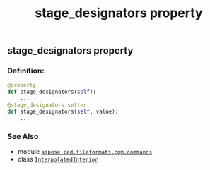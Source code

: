 ﻿---
title: stage_designators property
second_title: Aspose.CAD for Python via .NET API References
description: 
type: docs
weight: 110
url: /python-net/aspose.cad.fileformats.cgm.commands/interpolatedinterior/stage_designators/
is_root: false
---

## stage_designators property

### Definition:
```python
@property
def stage_designators(self):
    ...
@stage_designators.setter
def stage_designators(self, value):
    ...
```

### See Also
* module [`aspose.cad.fileformats.cgm.commands`](../../)
* class [`InterpolatedInterior`](/cad/python-net/aspose.cad.fileformats.cgm.commands/interpolatedinterior)
